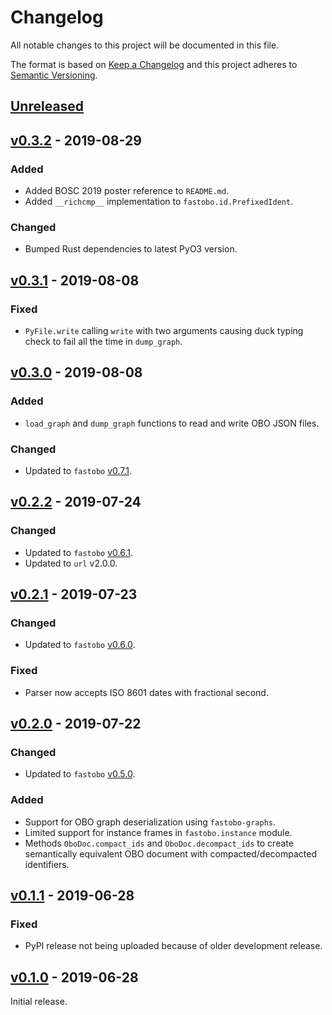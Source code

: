# Changelog
All notable changes to this project will be documented in this file.

The format is based on [Keep a Changelog](http://keepachangelog.com/en/1.0.0/)
and this project adheres to [Semantic Versioning](http://semver.org/spec/v2.0.0.html).


## [Unreleased]

[Unreleased]: https://github.com/fastobo/fastobo-py/compare/v0.3.2...HEAD


## [v0.3.2] - 2019-08-29

[v0.3.2]: https://github.com/fastobo/fastobo/compare/v0.3.1...v0.3.2

### Added
- Added BOSC 2019 poster reference to `README.md`.
- Added `__richcmp__` implementation to `fastobo.id.PrefixedIdent`.

### Changed
- Bumped Rust dependencies to latest PyO3 version.


## [v0.3.1] - 2019-08-08

[v0.3.1]: https://github.com/fastobo/fastobo/compare/v0.3.0...v0.3.1

### Fixed
- `PyFile.write` calling `write` with two arguments causing duck typing check
  to fail all the time in `dump_graph`.


## [v0.3.0] - 2019-08-08

[v0.3.0]: https://github.com/fastobo/fastobo/compare/v0.2.2...v0.3.0

### Added
- `load_graph` and `dump_graph` functions to read and write OBO JSON files.

### Changed
- Updated to `fastobo` [v0.7.1](https://github.com/fastobo/fastobo/blob/master/CHANGELOG.md#v071---2019-08-08).


## [v0.2.2] - 2019-07-24

[v0.2.2]: https://github.com/fastobo/fastobo/compare/v0.2.1...v0.2.2

### Changed
- Updated to `fastobo` [v0.6.1](https://github.com/fastobo/fastobo/blob/master/CHANGELOG.md#v061---2019-07-24).
- Updated to `url` v2.0.0.


## [v0.2.1] - 2019-07-23

[v0.2.1]: https://github.com/fastobo/fastobo/compare/v0.2.0...v0.2.1

### Changed
- Updated to `fastobo` [v0.6.0](https://github.com/fastobo/fastobo/blob/master/CHANGELOG.md#v060---2019-07-23).

### Fixed
- Parser now accepts ISO 8601 dates with fractional second.


## [v0.2.0] - 2019-07-22

[v0.2.0]: https://github.com/fastobo/fastobo/compare/v0.1.1...v0.2.0

### Changed
- Updated to `fastobo` [v0.5.0](https://github.com/fastobo/fastobo/blob/master/CHANGELOG.md#v050---2019-07-15).

### Added
- Support for OBO graph deserialization using `fastobo-graphs`.
- Limited support for instance frames in `fastobo.instance` module.
- Methods `OboDoc.compact_ids` and `OboDoc.decompact_ids` to create semantically
  equivalent OBO document with compacted/decompacted identifiers.


## [v0.1.1] - 2019-06-28

[v0.1.1]: https://github.com/fastobo/fastobo/compare/v0.1.0...v0.1.1

### Fixed
- PyPI release not being uploaded because of older development release.


## [v0.1.0] - 2019-06-28

[v0.1.0]: https://github.com/fastobo/fastobo/compare/77dd00c...v0.1.0

Initial release.
